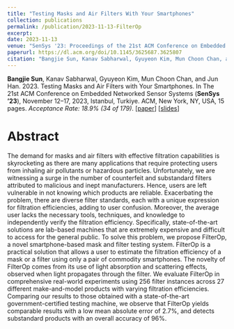 ```yaml
---
title: "Testing Masks and Air Filters With Your Smartphones"
collection: publications
permalink: /publication/2023-11-13-FilterOp
excerpt: 
date: 2023-11-13
venue: "SenSys '23: Proceedings of the 21st ACM Conference on Embedded Networked Sensor Systems"
paperurl: https://dl.acm.org/doi/10.1145/3625687.3625807
citation: "Bangjie Sun, Kanav Sabharwal, Gyuyeon Kim, Mun Choon Chan, and Jun Han. 2023. Testing Masks and Air Filters with Your Smartphones. In The 21st ACM Conference on Embedded Networked Sensor Systems (SenSys ’23), November 12–17, 2023, Istanbul, Turkiye. ACM, New York, NY, USA, 15 pages. https://doi.org/10.1145/3625687.3625807"
---
```

**Bangjie Sun**, Kanav Sabharwal, Gyuyeon Kim, Mun Choon Chan, and Jun Han. 2023. Testing Masks and Air Filters with Your Smartphones. In The 21st ACM Conference on Embedded Networked Sensor Systems (**SenSys ’23**), November 12–17, 2023, Istanbul, Turkiye. ACM, New York, NY, USA, 15 pages. *Acceptance Rate: 18.9% (34 of 179)*. \[[paper](https://dl.acm.org/doi/pdf/10.1145/3625687.3625807)\] \[[slides](https://sunbangjie.github.io/files/FilterOp.pdf)\]


Abstract
=====
The demand for masks and air filters with effective filtration capabilities is skyrocketing as there are many applications that require protecting users from inhaling air pollutants or hazardous particles. Unfortunately, we are witnessing a surge in the number of counterfeit and substandard filters attributed to malicious and inept manufacturers. Hence, users are left vulnerable in not knowing which products are reliable. Exacerbating the problem, there are diverse filter standards, each with a unique expression for filtration efficiencies, adding to user confusion. Moreover, the average user lacks the necessary tools, techniques, and knowledge to independently verify the filtration efficiency. Specifically, state-of-the-art solutions are lab-based machines that are extremely expensive and difficult to access for the general public. To solve this problem, we propose FilterOp, a novel smartphone-based mask and filter testing system. FilterOp is a practical solution that allows a user to estimate the filtration efficiency of a mask or a filter using only a pair of commodity smartphones. The novelty of FilterOp comes from its use of light absorption and scattering effects, observed when light propagates through the filter. We evaluate FilterOp in comprehensive real-world experiments using 256 filter instances across 27 different make-and-model products with varying filtration efficiencies. Comparing our results to those obtained with a state-of-the-art government-certified testing machine, we observe that FilterOp yields comparable results with a low mean absolute error of 2.7%, and detects substandard products with an overall accuracy of 96%.